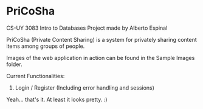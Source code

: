 # PriCoSha
CS-UY 3083 Intro to Databases Project made by Alberto Espinal

PriCoSha (Private Content Sharing) is a system for privately sharing content items
among groups of people. 

Images of the web application in action can be found in the Sample Images folder.

Current Functionalities:

1. Login / Register (Including error handling and sessions)

Yeah... that's it. At least it looks pretty. :)
